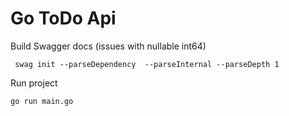 # Go ToDo Api

Build Swagger docs (issues with nullable int64)

```
 swag init --parseDependency  --parseInternal --parseDepth 1
```

Run project

```
go run main.go
```